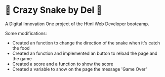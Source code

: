 # :snake: Crazy Snake by Del :snake:

A Digital Innovation One project of the Html Web Developer bootcamp.

Some modifications:

- Created an function to change the direction of the snake when it's catch the food
- Created an function and implemented an button to reload the page and the game
- Created a score and a function to show the score
- Created a variable to show on the page the message 'Game Over'